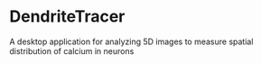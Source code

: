 # DendriteTracer
A desktop application for analyzing 5D images to measure spatial distribution of calcium in neurons
